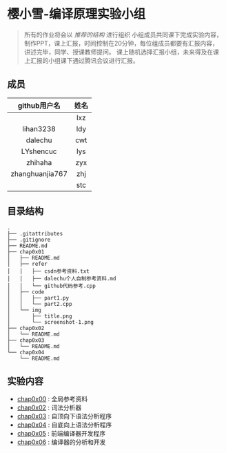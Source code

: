 
# 樱小雪-编译原理实验小组

> 所有的作业将会以 _推荐的结构_ 进行组织
> 小组成员共同课下完成实验内容，制作PPT，课上汇报，时间控制在20分钟，每位组成员都要有汇报内容，讲述完毕，同学、授课教师提问。
> 课上随机选择汇报小组，未来得及在课上汇报的小组课下通过腾讯会议进行汇报。

## 成员

|github用户名|姓名|
|:---:|:---:|
|   |lxz|
|lihan3238|ldy|
|dalechu|cwt|
|LYshencuc|lys|
|zhihaha|zyx|
|zhanghuanjia767|zhj|
|   |stc|


## 目录结构

```
.
├── .gitattributes
├── .gitignore
├── README.md
├── chap0x01
│   ├── README.md
│   ├── refer
│   │   ├── csdn参考资料.txt
│   │   ├── dalechu个人自制参考资料.md
│   │   └── github代码参考.cpp
│   ├── code
│   │   ├── part1.py
│   │   └── part2.cpp
│   └── img
│       ├── title.png
│       └── screenshot-1.png
├── chap0x02
│   └── README.md
├── chap0x03
│   └── README.md
└── chap0x04
    └── README.md

```

## 实验内容

- [chap0x00](./chap0x00/README.md)  :   全局参考资料
- [chap0x02](./chap0x01/README.md)  :   词法分析器
- [chap0x03](./chap0x02/README.md)  :   自顶向下语法分析程序
- [chap0x04](./chap0x03/README.md)  :   自底向上语法分析程序
- [chap0x05](./chap0x04/README.md)  :   前端编译器开发程序
- [chap0x06](./chap0x05/README.md)  :   编译器的分析和开发



